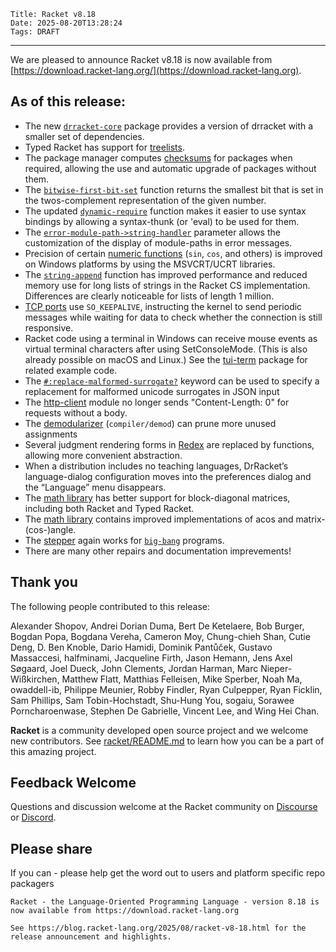     Title: Racket v8.18
    Date: 2025-08-20T13:28:24
    Tags: DRAFT


----------------------------------------------------------------------

We are pleased to announce Racket v8.18 is now available from [https://download.racket-lang.org/](https://download.racket-lang.org).

## As of this release:

- The new [`drracket-core`](https://github.com/racket/drracket/commit/ae16d6bc6e00a9498313cff035537ac98ef71194) package provides a version of drracket with a smaller set of dependencies.
- Typed Racket has support for [treelists](https://docs.racket-lang.org/reference/treelist.html).
- The package manager computes [checksums](https://docs.racket-lang.org/pkg/Package_Concepts.html) for packages when required, allowing the use and automatic upgrade of packages without them.
- The [`bitwise-first-bit-set`](https://docs.racket-lang.org/reference/generic-numbers.html#%28def._%28%28quote._~23~25kernel%29._bitwise-first-bit-set%29%29) function returns the smallest bit that is set in the twos-complement representation of the given number.
- The updated [`dynamic-require`](https://docs.racket-lang.org/reference/Module_Names_and_Loading.html#%28def._%28%28quote._~23~25kernel%29._dynamic-require%29%29) function makes it easier to use syntax bindings by allowing a syntax-thunk (or 'eval) to be used for them.
- The [`error-module-path->string-handler`](https://docs.racket-lang.org/reference/exns.html#%28def._%28%28quote._~23~25kernel%29._error-module-path-~3estring-handler%29%29) parameter allows the customization of the display of module-paths in error messages.
- Precision of certain [numeric functions](https://docs.racket-lang.org/reference/generic-numbers.html) (`sin`, `cos`, and others) is improved on Windows platforms by using the MSVCRT/UCRT libraries.
- The [`string-append`](https://docs.racket-lang.org/reference/strings.html#%28def._%28%28quote._~23~25kernel%29._string-append%29%29) function has improved performance and reduced memory use for long lists of strings in the Racket CS implementation. Differences are clearly noticeable for lists of length 1 million.
- [TCP ports](https://docs.racket-lang.org/reference/tcp.html) use `SO_KEEPALIVE`, instructing the kernel to send periodic messages while waiting for data to check whether the connection is still responsive.
- Racket code using a terminal in Windows can receive mouse events as virtual terminal characters after using SetConsoleMode. (This is also already possible on macOS and Linux.) See the [tui-term](https://docs.racket-lang.org/tui-term/index.html) package for related example code.
- The [`#:replace-malformed-surrogate?`](https://docs.racket-lang.org/json/index.html#%28part._.Parsing_.J.S.O.N_.Text_into_.J.S-.Expressions%29) keyword can be used to specify a replacement for malformed unicode surrogates in JSON input
- The [http-client](https://docs.racket-lang.org/http-client/index.html) module no longer sends "Content-Length: 0" for requests without a body.
- The [demodularizer](https://docs.racket-lang.org/raco/demod.html) (`compiler/demod`) can prune more unused assignments
- Several judgment rendering forms in [Redex](https://docs.racket-lang.org/redex/index.html) are replaced by functions, allowing more convenient abstraction.
- When a distribution includes no teaching languages, DrRacket’s language-dialog configuration moves into the preferences dialog and the “Language” menu disappears.
- The [math library](https://docs.racket-lang.org/math/index.html) has better support for block-diagonal matrices, including both Racket and Typed Racket.
- The [math library](https://docs.racket-lang.org/math/index.html) contains improved implementations of acos and matrix-(cos-)angle.
- The [stepper](https://docs.racket-lang.org/stepper/index.html) again works for [`big-bang`](https://docs.racket-lang.org/teachpack/2htdpuniverse.html#(part._world._interactive)) programs.
- There are many other repairs and documentation imprevements!

## Thank you

The following people contributed to this release:

Alexander Shopov, Andrei Dorian Duma, Bert De Ketelaere, Bob Burger,
Bogdan Popa, Bogdana Vereha, Cameron Moy, Chung-chieh Shan, Cutie
Deng, D. Ben Knoble, Dario Hamidi, Dominik Pantůček, Gustavo
Massaccesi, halfminami, Jacqueline Firth, Jason Hemann, Jens Axel
Søgaard, Joel Dueck, John Clements, Jordan Harman, Marc
Nieper-Wißkirchen, Matthew Flatt, Matthias Felleisen, Mike Sperber,
Noah Ma, owaddell-ib, Philippe Meunier, Robby Findler, Ryan
Culpepper, Ryan Ficklin, Sam Phillips, Sam Tobin-Hochstadt, Shu-Hung
You, sogaiu, Sorawee Porncharoenwase, Stephen De Gabrielle, Vincent
Lee, and Wing Hei Chan.

**Racket** is a community developed open source project and we welcome new contributors. See [racket/README.md](https://github.com/racket/racket/blob/master/README.md#contributing)
to learn how you can be a part of this amazing project.

## Feedback Welcome

Questions and discussion welcome at the Racket community on [Discourse](https://racket.discourse.group/invites/VxkBcXY7yL) or
[Discord](https://discord.gg/6Zq8sH5).

## Please share

If you can  - please help get the word out to users and platform specific repo packagers
```
Racket - the Language-Oriented Programming Language - version 8.18 is now available from https://download.racket-lang.org

See https://blog.racket-lang.org/2025/08/racket-v8-18.html for the release announcement and highlights.
```
